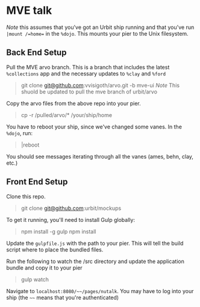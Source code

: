 # MVE talk

*Note* this assumes that you've got an Urbit ship running and that you've run `|mount /=home=` in the `%dojo`. This mounts your pier to the Unix filesystem.

## Back End Setup

Pull the MVE arvo branch. This is a branch that includes the latest `%collections` app and the necessary updates to `%clay` and `%ford`
> git clone git@github.com:vvisigoth/arvo.git -b mve-ui
*Note* This shuold be updated to pull the mve branch of urbit/arvo 

Copy the arvo files from the above repo into your pier.
> cp -r /pulled/arvo/\* /your/ship/home

You have to reboot your ship, since we've changed some vanes.
In the `%dojo`, run:
> |reboot

You should see messages iterating through all the vanes (ames, behn, clay, etc.)

## Front End Setup

Clone this repo.
> git clone git@github.com:urbit/mockups

To get it running, you'll need to install Gulp globally:
> npm install -g gulp
> npm install

Update the `gulpfile.js` with the path to your pier. This will tell the build script where to place the bundled files.

Run the following to watch the /src directory and update the application bundle and copy it to your pier
> gulp watch

Navigate to `localhost:8080/~~/pages/nutalk`. You may have to log into your ship (the `~~` means that you're authenticated)


